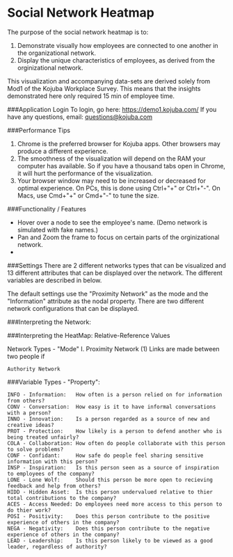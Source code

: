 # Social Network Heatmap

The purpose of the social network heatmap is to:
1. Demonstrate visually how employees are connected to one another in the organizational network.
2. Display the unique characteristics of employees, as derived from the orginizational network.

This visualization and accompanying data-sets are derived solely from Mod1 of the Kojuba Workplace Survey. This means that the insights demonstrated here only required 15 min of employee time.

###Application Login
To login, go here: https://demo1.kojuba.com/
If you have any questions, email: questions@kojuba.com

###Performance Tips
1. Chrome is the preferred browser for Kojuba apps. Other browsers may produce a different experience. 
2. The smoothness of the visualization will depend on the RAM your computer has available. So if you have a thousand tabs open in Chrome, it will hurt the performance of the visualization.
2. Your browser window may need to be increased or decreased for optimal experience. On PCs, this is done using Ctrl+"+" or Ctrl+"-". On Macs, use Cmd+"+" or Cmd+"-" to tune the size.

###Functionality / Features
- Hover over a node to see the employee's name. (Demo network is simulated with fake names.)
- Pan and Zoom the frame to focus on certain parts of the orginizational network.
- 

###Settings
There are 2 different networks types that can be visualized and 13 different attributes that can be displayed over the network. The different variables are described in below.




The default settings use the "Proximity Network" as the mode and the "Information" attribute as the nodal property. There are two different network configurations that can be displayed.



###Interpreting the Network: 

###Interpreting the HeatMap: Relative-Reference Values




Network Types - "Mode"
    I. Proximity Network
    	(1) Links are made between two people if 

    	
	Authority Network
	
	
###Variable Types - "Property":  
```
INFO - Information:   How often is a person relied on for information from others?  
CONV - Conversation:  How easy is it to have informal conversations with a person?  
INNO - Innovation:    Is a person regarded as a source of new and creative ideas?  
PROT - Protection:    How likely is a person to defend another who is being treated unfairly?  
COLA - Collaboration: How often do people collaborate with this person to solve problems?  
CONF - Confidant:     How safe do people feel sharing sensitive information with this person?  
INSP - Inspiration:   Is this person seen as a source of inspiration to employees of the company?  
LONE - Lone Wolf:     Should this person be more open to recieving feedback and help from others?  
HIDD - Hidden Asset:  Is this person undervalued relative to thier total contributions to the company?  
ACES - Access Needed: Do employees need more access to this person to do thier work?  
POSI - Positivity:    Does this person contribute to the positive experience of others in the company?  
NEGA - Negativity:    Does this person contribute to the negative experience of others in the company?  
LEAD - Leadership:    Is this person likely to be viewed as a good leader, regardless of authority?  
```








